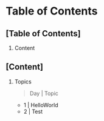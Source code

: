
# Table of Contents

## [Table of Contents]

1. Content

## [Content]

1. Topics

    > Day | Topic
      + 1 | HelloWorld
      + 2 | Test
